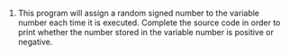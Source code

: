 1. This program will assign a random signed number to the variable number each time it is executed. Complete the source code in order to print whether the number stored in the variable number is positive or negative.
